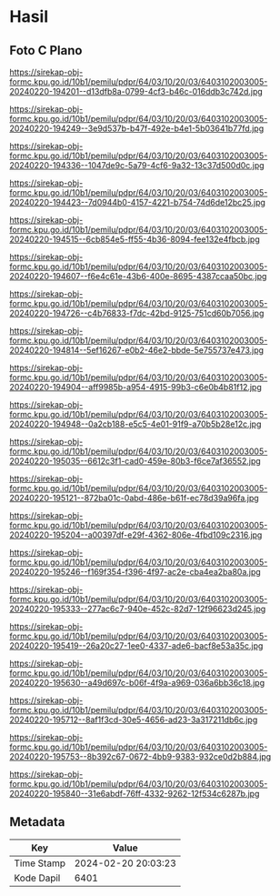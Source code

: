# Hasil

## Foto C Plano

https://sirekap-obj-formc.kpu.go.id/10b1/pemilu/pdpr/64/03/10/20/03/6403102003005-20240220-194201--d13dfb8a-0799-4cf3-b46c-016ddb3c742d.jpg

https://sirekap-obj-formc.kpu.go.id/10b1/pemilu/pdpr/64/03/10/20/03/6403102003005-20240220-194249--3e9d537b-b47f-492e-b4e1-5b03641b77fd.jpg

https://sirekap-obj-formc.kpu.go.id/10b1/pemilu/pdpr/64/03/10/20/03/6403102003005-20240220-194336--1047de9c-5a79-4cf6-9a32-13c37d500d0c.jpg

https://sirekap-obj-formc.kpu.go.id/10b1/pemilu/pdpr/64/03/10/20/03/6403102003005-20240220-194423--7d0944b0-4157-4221-b754-74d6de12bc25.jpg

https://sirekap-obj-formc.kpu.go.id/10b1/pemilu/pdpr/64/03/10/20/03/6403102003005-20240220-194515--6cb854e5-ff55-4b36-8094-fee132e4fbcb.jpg

https://sirekap-obj-formc.kpu.go.id/10b1/pemilu/pdpr/64/03/10/20/03/6403102003005-20240220-194607--f6e4c61e-43b6-400e-8695-4387ccaa50bc.jpg

https://sirekap-obj-formc.kpu.go.id/10b1/pemilu/pdpr/64/03/10/20/03/6403102003005-20240220-194726--c4b76833-f7dc-42bd-9125-751cd60b7056.jpg

https://sirekap-obj-formc.kpu.go.id/10b1/pemilu/pdpr/64/03/10/20/03/6403102003005-20240220-194814--5ef16267-e0b2-46e2-bbde-5e755737e473.jpg

https://sirekap-obj-formc.kpu.go.id/10b1/pemilu/pdpr/64/03/10/20/03/6403102003005-20240220-194904--aff9985b-a954-4915-99b3-c6e0b4b81f12.jpg

https://sirekap-obj-formc.kpu.go.id/10b1/pemilu/pdpr/64/03/10/20/03/6403102003005-20240220-194948--0a2cb188-e5c5-4e01-91f9-a70b5b28e12c.jpg

https://sirekap-obj-formc.kpu.go.id/10b1/pemilu/pdpr/64/03/10/20/03/6403102003005-20240220-195035--6612c3f1-cad0-459e-80b3-f6ce7af36552.jpg

https://sirekap-obj-formc.kpu.go.id/10b1/pemilu/pdpr/64/03/10/20/03/6403102003005-20240220-195121--872ba01c-0abd-486e-b61f-ec78d39a96fa.jpg

https://sirekap-obj-formc.kpu.go.id/10b1/pemilu/pdpr/64/03/10/20/03/6403102003005-20240220-195204--a00397df-e29f-4362-806e-4fbd109c2316.jpg

https://sirekap-obj-formc.kpu.go.id/10b1/pemilu/pdpr/64/03/10/20/03/6403102003005-20240220-195246--f169f354-f396-4f97-ac2e-cba4ea2ba80a.jpg

https://sirekap-obj-formc.kpu.go.id/10b1/pemilu/pdpr/64/03/10/20/03/6403102003005-20240220-195333--277ac6c7-940e-452c-82d7-12f96623d245.jpg

https://sirekap-obj-formc.kpu.go.id/10b1/pemilu/pdpr/64/03/10/20/03/6403102003005-20240220-195419--26a20c27-1ee0-4337-ade6-bacf8e53a35c.jpg

https://sirekap-obj-formc.kpu.go.id/10b1/pemilu/pdpr/64/03/10/20/03/6403102003005-20240220-195630--a49d697c-b06f-4f9a-a969-036a6bb36c18.jpg

https://sirekap-obj-formc.kpu.go.id/10b1/pemilu/pdpr/64/03/10/20/03/6403102003005-20240220-195712--8af1f3cd-30e5-4656-ad23-3a317211db6c.jpg

https://sirekap-obj-formc.kpu.go.id/10b1/pemilu/pdpr/64/03/10/20/03/6403102003005-20240220-195753--8b392c67-0672-4bb9-9383-932ce0d2b884.jpg

https://sirekap-obj-formc.kpu.go.id/10b1/pemilu/pdpr/64/03/10/20/03/6403102003005-20240220-195840--31e6abdf-76ff-4332-9262-12f534c6287b.jpg


## Metadata

| Key        | Value               |
| ---------- | ------------------- |
| Time Stamp | 2024-02-20 20:03:23 |
| Kode Dapil | 6401                |




